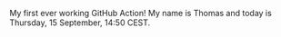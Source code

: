 My first ever working GitHub Action!
My name is Thomas and today is Thursday, 15 September, 14:50 CEST. 
